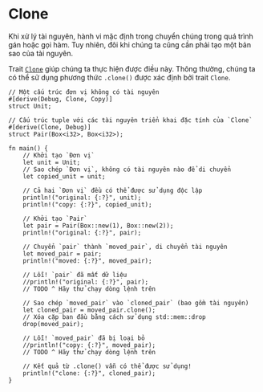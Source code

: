 # Clone

Khi xử lý tài nguyên, hành vi mặc định trong  chuyển chúng trong quá trình gán hoặc gọi hàm. Tuy nhiên, đôi khi chúng ta cũng cần phải tạo một bản sao của tài nguyên.

Trait [`Clone`][clone] giúp chúng ta thực hiện được điều này. Thông thường, chúng ta có thể sử dụng phương thức `.clone()` được xác định bởi trait `Clone`.

```rust,editable
// Một cấu trúc đơn vị không có tài nguyên
#[derive(Debug, Clone, Copy)]
struct Unit;

// Cấu trúc tuple với các tài nguyên triển khai đặc tính của `Clone`
#[derive(Clone, Debug)]
struct Pair(Box<i32>, Box<i32>);

fn main() {
    // Khởi tạo `Đơn vị`
    let unit = Unit;
    // Sao chép `Đơn vị`, không có tài nguyên nào để di chuyển
    let copied_unit = unit;

    // Cả hai `Đơn vị` đều có thể được sử dụng độc lập
    println!("original: {:?}", unit);
    println!("copy: {:?}", copied_unit);

    // Khởi tạo `Pair`
    let pair = Pair(Box::new(1), Box::new(2));
    println!("original: {:?}", pair);

    // Chuyển `pair` thành `moved_pair`, di chuyển tài nguyên
    let moved_pair = pair;
    println!("moved: {:?}", moved_pair);

    // Lỗi! `pair` đã mất dữ liệu
    //println!("original: {:?}", pair);
    // TODO ^ Hãy thử chạy dòng lệnh trên

    // Sao chép `moved_pair` vào `cloned_pair` (bao gồm tài nguyên)
    let cloned_pair = moved_pair.clone();
    // Xóa cặp ban đầu bằng cách sử dụng std::mem::drop
    drop(moved_pair);

    // Lỗi! `moved_pair` đã bị loại bỏ
    //println!("copy: {:?}", moved_pair);
    // TODO ^ Hãy thử chạy dòng lệnh trên

    // Kết quả từ .clone() vẫn có thể được sử dụng!
    println!("clone: {:?}", cloned_pair);
}
```

[clone]: https://doc.rust-lang.org/std/clone/trait.Clone.html
